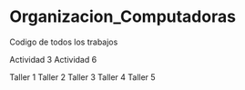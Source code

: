 # Organizacion_Computadoras
Codigo de todos los trabajos

Actividad 3
Actividad 6

Taller 1
Taller 2
Taller 3
Taller 4
Taller 5
